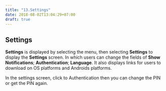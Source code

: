 ```yaml
---
title: "13.Settings"
date: 2018-08-02T13:04:29+07:00
draft: true
---
```


## Settings

**Settings** is displayed by selecting the menu, then selecting **Settings** to display the **Settings** screen. In which users can change the fields of **Show Notifications**; **Authentication**; **Language**. It also displays links for users to download on OS platforms and Androids platforms.

In the settings screen, click to Authentication then you can change the PIN or get the PIN again.
